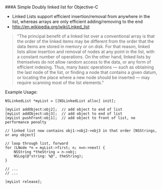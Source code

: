 ###A Simple Doubly linked list for Objective-C
* Linked Lists support efficient insertion/removal from anywhere in the list, whereas arrays are only efficient adding/removing to the end
* http://en.wikipedia.org/wiki/Linked_list

> "The principal benefit of a linked list over a conventional array is that the order of the linked items may be different from the order that the data items are stored in memory or on disk. For that reason, linked lists allow insertion and removal of nodes at any point in the list, with a constant number of operations.
On the other hand, linked lists by themselves do not allow random access to the data, or any form of efficient indexing. Thus, many basic operations — such as obtaining the last node of the list, or finding a node that contains a given datum, or locating the place where a new node should be inserted — may require scanning most of the list elements."

Example Usage:

	NSLinkedList *myList = [[NSLinkedList alloc] init];

	[myList addObject:obj2];  // add object to end of list
	[myList addObject:obj3];  // add object to end of list
	[myList pushFront:obj1];  // add object to front of list, no performance penalty

	// linked list now contains obj1->obj2->obj3 in that order [NSStrings, or any object]
	
	// loop through list, forward
	for (LNode *n = myList->first; n; n=n->next) {
		NSString *theString = n->obj;
		NSLog(@"string: %@", theString);
	}

	// ...
	// ...

	[myList release];
					
